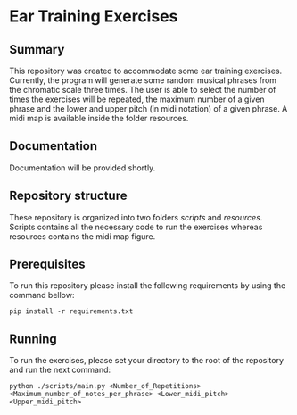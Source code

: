 # Ear Training Exercises
## Summary

This repository was created to accommodate some ear training exercises. Currently, the program will generate some random musical phrases from the chromatic scale three times. The user is able to select the number of times the exercises will be repeated, the maximum number of a given phrase and the lower and upper pitch (in midi notation) of a given phrase. A midi map is available inside the folder resources.

## Documentation

Documentation will be provided shortly.

## Repository structure

These repository is organized into two folders *scripts* and *resources*. Scripts contains all the necessary code to run the exercises whereas resources contains the midi map figure.

## Prerequisites

To run this repository please install the following requirements by using the command bellow:

```
pip install -r requirements.txt
```

## Running

To run the exercises, please set your directory to the root of the repository and run the next command:

```
python ./scripts/main.py <Number_of_Repetitions> <Maximum_number_of_notes_per_phrase> <Lower_midi_pitch> <Upper_midi_pitch>
```

